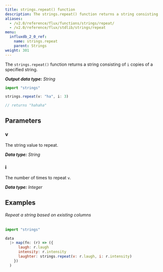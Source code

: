 ```yaml
---
title: strings.repeat() function
description: The strings.repeat() function returns a string consisting of `i` copies of a specified string.
aliases:
  - /v2.0/reference/flux/functions/strings/repeat/
  - /v2.0/reference/flux/stdlib/strings/repeat
menu:
  influxdb_2_0_ref:
    name: strings.repeat
    parent: Strings
weight: 301
---
```


The `strings.repeat()` function returns a string consisting of `i` copies of a specified string.

_**Output data type:** String_

```js
import "strings"

strings.repeat(v: "ha", i: 3)

// returns "hahaha"
```

## Parameters

### v
The string value to repeat.

_**Data type:** String_

### i
The number of times to repeat `v`.

_**Data type:** Integer_

## Examples

###### Repeat a string based on existing columns
```js
import "strings"

data
  |> map(fn: (r) => ({
      laugh: r.laugh
      intensity: r.intensity
      laughter: strings.repeat(v: r.laugh, i: r.intensity)
    })
  )
```
